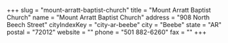 +++
slug = "mount-arratt-baptist-church"
title = "Mount Arratt Baptist Church"
name = "Mount Arratt Baptist Church"
address = "908 North Beech Street"
cityIndexKey = "city-ar-beebe"
city = "Beebe"
state = "AR"
postal = "72012"
website = ""
phone = "501 882-6260"
fax = ""
+++
